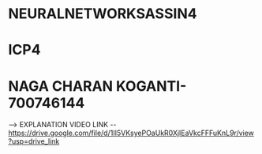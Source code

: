 # NEURALNETWORKSASSIN4
# ICP4
# NAGA CHARAN KOGANTI-700746144
--> EXPLANATION VIDEO LINK --  https://drive.google.com/file/d/1II5VKsyePOaUkR0XjIEaVkcFFFuKnL9r/view?usp=drive_link
